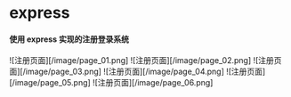 # express
#### 使用 express 实现的注册登录系统

![注册页面][/image/page_01.png] ![注册页面][/image/page_02.png]
![注册页面][/image/page_03.png] ![注册页面][/image/page_04.png]
![注册页面][/image/page_05.png] ![注册页面][/image/page_06.png]
